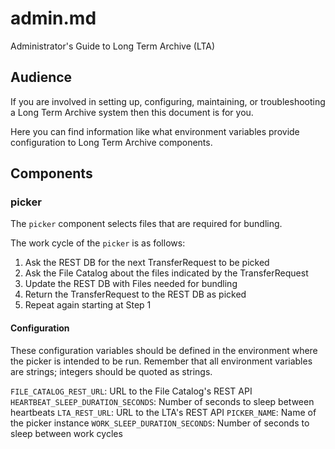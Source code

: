 # admin.md
Administrator's Guide to Long Term Archive (LTA)

## Audience
If you are involved in setting up, configuring, maintaining,
or troubleshooting a Long Term Archive system then this document
is for you.

Here you can find information like what environment variables
provide configuration to Long Term Archive components.

## Components

### picker
The `picker` component selects files that are required for bundling.

The work cycle of the `picker` is as follows:

1. Ask the REST DB for the next TransferRequest to be picked
2. Ask the File Catalog about the files indicated by the TransferRequest
3. Update the REST DB with Files needed for bundling
4. Return the TransferRequest to the REST DB as picked
5. Repeat again starting at Step 1

#### Configuration
These configuration variables should be defined in the environment
where the picker is intended to be run. Remember that all environment
variables are strings; integers should be quoted as strings.

`FILE_CATALOG_REST_URL`: URL to the File Catalog's REST API
`HEARTBEAT_SLEEP_DURATION_SECONDS`: Number of seconds to sleep between heartbeats
`LTA_REST_URL`: URL to the LTA's REST API
`PICKER_NAME`: Name of the picker instance
`WORK_SLEEP_DURATION_SECONDS`: Number of seconds to sleep between work cycles
